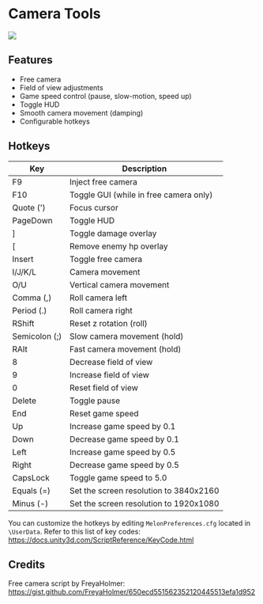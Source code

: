 # Camera Tools

![](https://i.imgur.com/MZC7uUY.png)

## Features

 - Free camera
 - Field of view adjustments
 - Game speed control (pause, slow-motion, speed up)
 - Toggle HUD
 - Smooth camera movement (damping)
 - Configurable hotkeys

## Hotkeys
| Key | Description |
|--|--|
| F9 | Inject free camera
| F10 | Toggle GUI (while in free camera only)
| Quote (') | Focus cursor
| PageDown | Toggle HUD
| ] | Toggle damage overlay
| [ | Remove enemy hp overlay
| Insert | Toggle free camera
| I/J/K/L | Camera movement
| O/U | Vertical camera movement
| Comma (,) | Roll camera left
| Period (.) | Roll camera right
| RShift | Reset z rotation (roll)
| Semicolon (;) | Slow camera movement (hold)
| RAlt | Fast camera movement (hold)
| 8 | Decrease field of view
| 9 | Increase field of view
| 0 | Reset field of view
| Delete | Toggle pause
| End | Reset game speed
| Up | Increase game speed by 0.1
| Down | Decrease game speed by 0.1
| Left | Increase game speed by 0.5
| Right | Decrease game speed by 0.5
| CapsLock | Toggle game speed to 5.0
| Equals (=) | Set the screen resolution to 3840x2160
| Minus (-) | Set the screen resolution to 1920x1080

You can customize the hotkeys by editing `MelonPreferences.cfg` located in `\UserData`. Refer to this list of key codes: https://docs.unity3d.com/ScriptReference/KeyCode.html 

## Credits
Free camera script by FreyaHolmer: https://gist.github.com/FreyaHolmer/650ecd551562352120445513efa1d952
